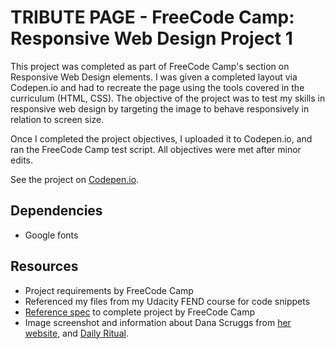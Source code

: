 # TRIBUTE PAGE - FreeCode Camp: Responsive Web Design Project 1

This project was completed as part of FreeCode Camp's section on Responsive Web Design elements. I was given a completed layout via Codepen.io and had to recreate the page using the tools covered in the curriculum (HTML, CSS). The objective of the project was to test my skills in responsive web design by targeting the image to behave responsively in relation to screen size.

Once I completed the project objectives, I uploaded it to Codepen.io, and ran the FreeCode Camp test script. All objectives were met after minor edits.

See the project on [Codepen.io](https://codepen.io/ginamc/pen/gqMJeJ).

## Dependencies
- Google fonts

## Resources
- Project requirements by FreeCode Camp
- Referenced my files from my Udacity FEND course for code snippets
- [Reference spec](https://codepen.io/freeCodeCamp/full/zNqgVx) to complete project by FreeCode Camp
- Image screenshot and information about Dana Scruggs from [her website](https://www.danascruggs.com/about-me), and [Daily Ritual](https://daily-ritual.com/yoga-blog/monday-muse-photographer-dana-scruggs).

